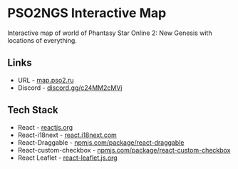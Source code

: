 # PSO2NGS Interactive Map
Interactive map of world of Phantasy Star Online 2: New Genesis with locations of everything.

## Links
- URL - [map.pso2.ru](https://map.pso2.ru/)
- Discord - [discord.gg/c24MM2cMVj](https://discord.gg/AMZ4smTAM2)

## Tech Stack
- React - [reactjs.org](https://reactjs.org/)
- React-i18next - [react.i18next.com](https://react.i18next.com/)
- React-Draggable - [npmjs.com/package/react-draggable](https://www.npmjs.com/package/react-draggable)
- React-custom-checkbox - [npmjs.com/package/react-custom-checkbox](https://www.npmjs.com/package/react-custom-checkbox)
- React Leaflet - [react-leaflet.js.org](https://react-leaflet.js.org/)
